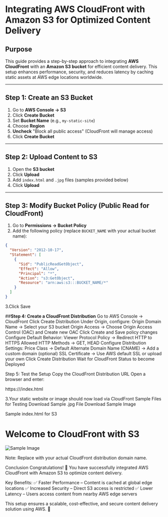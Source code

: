# **Integrating AWS CloudFront with Amazon S3 for Optimized Content Delivery**  

## **Purpose**  
This guide provides a step-by-step approach to integrating **AWS CloudFront** with an **Amazon S3 bucket** for efficient content delivery. This setup enhances performance, security, and reduces latency by caching static assets at AWS edge locations worldwide.

---

## **Step 1: Create an S3 Bucket**  
1. Go to **AWS Console → S3**  
2. Click **Create Bucket**  
3. Set **Bucket Name** (e.g., `my-static-site`)  
4. Choose **Region**  
5. **Uncheck** "Block all public access" (CloudFront will manage access)  
6. Click **Create Bucket**  

---

## **Step 2: Upload Content to S3**  
1. Open the **S3 bucket**  
2. Click **Upload**  
3. Add `index.html` and `.jpg` files (samples provided below)  
4. Click **Upload**  

---

## **Step 3: Modify Bucket Policy (Public Read for CloudFront)**  
1. Go to **Permissions → Bucket Policy**  
2. Add the following policy (replace `BUCKET_NAME` with your actual bucket name):  

```json
{
  "Version": "2012-10-17",
  "Statement": [
    {
      "Sid": "PublicReadGetObject",
      "Effect": "Allow",
      "Principal": "*",
      "Action": "s3:GetObject",
      "Resource": "arn:aws:s3:::BUCKET_NAME/*"
    }
  ]
}
```
3.Click Save

##**Step 4: Create a CloudFront Distribution**
Go to AWS Console → CloudFront
Click Create Distribution
Under Origin, configure:
Origin Domain Name → Select your S3 bucket
Origin Access → Choose Origin Access Control (OAC) and Create new OAC
Click Create and Save policy changes
Configure Default Behavior:
Viewer Protocol Policy → Redirect HTTP to HTTPS
Allowed HTTP Methods → GET, HEAD
Configure Distribution Settings:
Price Class → Default
Alternate Domain Name (CNAME) → Add a custom domain (optional)
SSL Certificate → Use AWS default SSL or upload your own
Click Create Distribution
Wait for CloudFront Status to become Deployed

Step 5: Test the Setup
Copy the CloudFront Distribution URL
Open a browser and enter:

https://<CloudFront-Domain-Name>/index.html

3.Your static website or image should now load via CloudFront
Sample Files for Testing
Download Sample .jpg File
Download Sample Image

Sample index.html for S3
<!DOCTYPE html>
<html lang="en">
<head>
    <meta charset="UTF-8">
    <meta name="viewport" content="width=device-width, initial-scale=1.0">
    <title>CloudFront with S3</title>
</head>
<body>
    <h1>Welcome to CloudFront with S3</h1>
    <img src="https://<CloudFront-Domain-Name>/image.jpg" alt="Sample Image">
</body>
</html>

Note: Replace <CloudFront-Domain-Name> with your actual CloudFront distribution domain name.

Conclusion
Congratulations! 🎉 You have successfully integrated AWS CloudFront with Amazon S3 to optimize content delivery.

Key Benefits:
✅ Faster Performance – Content is cached at global edge locations
✅ Increased Security – Direct S3 access is restricted
✅ Lower Latency – Users access content from nearby AWS edge servers

This setup ensures a scalable, cost-effective, and secure content delivery solution using AWS. 🚀
